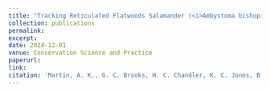 ```yaml
---
title: "Tracking Reticulated Flatwoods Salamander (<i>Ambystoma bishopi</i>) recovery in response to habitat restoration and translocations"
collection: publications
permalink: 
excerpt:
date: 2024-12-01
venue: Conservation Science and Practice
paperurl:
link:
citation: 'Martin, A. K., G. C. Brooks, H. C. Chandler, K. C. Jones, B. K. Rincon, and C. A. Haas. Tracking Reticulated Flatwoods Salamander (<i>Ambystoma bishopi</i>) recovery in response to habitat restoration and translocations. <i>in review</i>'
---
```

